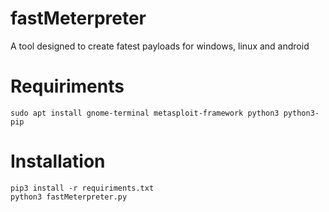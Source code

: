 # fastMeterpreter

A tool designed to create fatest payloads for windows, linux and android

# Requiriments

```
sudo apt install gnome-terminal metasploit-framework python3 python3-pip
```

# Installation

```
pip3 install -r requiriments.txt
python3 fastMeterpreter.py
```
